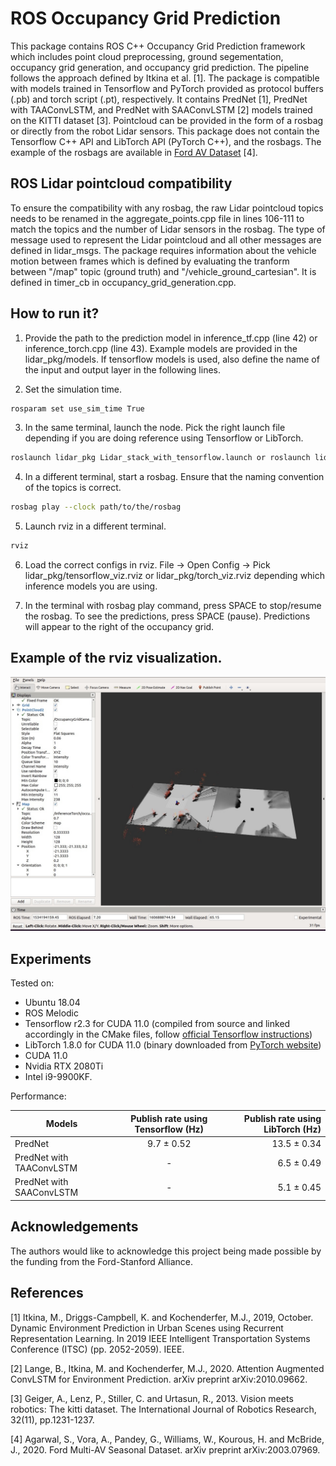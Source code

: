 # ROS Occupancy Grid Prediction

This package contains ROS C++ Occupancy Grid Prediction framework which includes point cloud preprocessing, ground segementation, occupancy grid generation, and occupancy grid prediction. The pipeline follows the approach defined by Itkina et al. [1]. The package is compatible with models trained in Tensorflow and PyTorch provided as protocol buffers (.pb) and torch script (.pt), respectively. It contains PredNet [1], PredNet with TAAConvLSTM, and PredNet with SAAConvLSTM [2] models trained on the KITTI dataset [3]. Pointcloud can be provided in the form of a rosbag or directly from the robot Lidar sensors. This package does not contain the Tensorflow C++ API and LibTorch API (PyTorch C++), and the rosbags. The example of the rosbags are available in [Ford AV Dataset](https://avdata.ford.com/) [4].

## ROS Lidar pointcloud compatibility

To ensure the compatibility with any rosbag, the raw Lidar pointcloud topics needs to be renamed in the aggregate_points.cpp file in lines 106-111 to match the topics and the number of Lidar sensors in the rosbag. The type of message used to represent the Lidar pointcloud and all other messages are defined in lidar_msgs. The package requires information about the vehicle motion between frames which is defined by evaluating the tranform between "/map" topic (ground truth) and "/vehicle_ground_cartesian". It is defined in timer_cb in occupancy_grid_generation.cpp.

## How to run it?

1. Provide the path to the prediction model in inference_tf.cpp (line 42) or inference_torch.cpp (line 43). Example models are provided in the lidar_pkg/models. If tensorflow models is used, also define the name of the input and output layer in the following lines.

2. Set the simulation time.

  ```bash
  rosparam set use_sim_time True
  ```
3. In the same terminal, launch the node. Pick the right launch file depending if you are doing reference using Tensorflow or LibTorch.

  ```bash
  roslaunch lidar_pkg Lidar_stack_with_tensorflow.launch or roslaunch lidar_pkg Lidar_stack_with_torch.launch
  ```  
4. In a different terminal, start a rosbag. Ensure that the naming convention of the topics is correct.
  
  ```bash
  rosbag play --clock path/to/the/rosbag
  ```
5. Launch rviz in a different terminal.
  
  ```bash
  rviz
  ```
  
6. Load the correct configs in rviz. File -> Open Config -> Pick lidar_pkg/tensorflow_viz.rviz or lidar_pkg/torch_viz.rviz depending which inference models you are using.

7. In the terminal with rosbag play command, press SPACE to stop/resume the rosbag. To see the predictions, press SPACE (pause). Predictions will appear to the right of the occupancy grid.

## Example of the rviz visualization.

![](images/Example_vis.jpg)

## Experiments 

Tested on:
- Ubuntu 18.04
- ROS Melodic 
- Tensorflow r2.3 for CUDA 11.0 (compiled from source and linked accordingly in the CMake files, follow [official Tensorflow instructions](https://www.tensorflow.org/install/source))
- LibTorch 1.8.0 for CUDA 11.0 (binary downloaded from [PyTorch website](https://pytorch.org/cppdocs/installing.html))
- CUDA 11.0
- Nvidia RTX 2080Ti
- Intel i9-9900KF.

Performance:

| Models        | Publish rate using Tensorflow (Hz) |  Publish rate using LibTorch (Hz)   |
| ------------- |:-------------:| -----:|
| PredNet    | 9.7 ± 0.52 | 13.5 ± 0.34 |
| PredNet with TAAConvLSTM      | -      |   6.5 ± 0.49 |
| PredNet with SAAConvLSTM | -      |    5.1 ± 0.45 |

## Acknowledgements 
The  authors would like to acknowledge this project being made possible by the funding from the Ford-Stanford Alliance. 

## References

[1] Itkina, M., Driggs-Campbell, K. and Kochenderfer, M.J., 2019, October. Dynamic Environment Prediction in Urban Scenes using Recurrent Representation Learning. In 2019 IEEE Intelligent Transportation Systems Conference (ITSC) (pp. 2052-2059). IEEE.

[2] Lange, B., Itkina, M. and Kochenderfer, M.J., 2020. Attention Augmented ConvLSTM for Environment Prediction. arXiv preprint arXiv:2010.09662.

[3] Geiger, A., Lenz, P., Stiller, C. and Urtasun, R., 2013. Vision meets robotics: The kitti dataset. The International Journal of Robotics Research, 32(11), pp.1231-1237.

[4] Agarwal, S., Vora, A., Pandey, G., Williams, W., Kourous, H. and McBride, J., 2020. Ford Multi-AV Seasonal Dataset. arXiv preprint arXiv:2003.07969.




